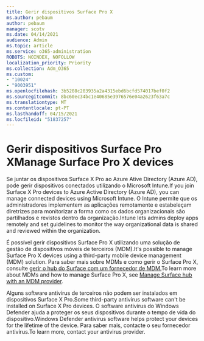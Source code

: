 ```yaml
---
title: Gerir dispositivos Surface Pro X
ms.author: pebaum
author: pebaum
manager: scotv
ms.date: 04/14/2021
audience: Admin
ms.topic: article
ms.service: o365-administration
ROBOTS: NOINDEX, NOFOLLOW
localization_priority: Priority
ms.collection: Adm_O365
ms.custom:
- "10024"
- "9003951"
ms.openlocfilehash: 3b5208c203935a2a4315ebd6bcfd574017bef0f2
ms.sourcegitcommit: 8bc60ec34bc1e40685e3976576e04a2623f63a7c
ms.translationtype: MT
ms.contentlocale: pt-PT
ms.lasthandoff: 04/15/2021
ms.locfileid: "51837257"
---
```

# <a name="manage-surface-pro-x-devices"></a><span data-ttu-id="4c947-102">Gerir dispositivos Surface Pro X</span><span class="sxs-lookup"><span data-stu-id="4c947-102">Manage Surface Pro X devices</span></span>

<span data-ttu-id="4c947-103">Se juntar os dispositivos Surface X Pro ao Azure Ative Directory (Azure AD), pode gerir dispositivos conectados utilizando o Microsoft Intune.</span><span class="sxs-lookup"><span data-stu-id="4c947-103">If you join Surface X Pro devices to Azure Active Directory (Azure AD), you can manage connected devices using Microsoft Intune.</span></span> <span data-ttu-id="4c947-104">O Intune permite que os administradores implementem as aplicações remotamente e estabeleçam diretrizes para monitorizar a forma como os dados organizacionais são partilhados e revistos dentro da organização.</span><span class="sxs-lookup"><span data-stu-id="4c947-104">Intune lets admins deploy apps remotely and set guidelines to monitor the way organizational data is shared and reviewed within the organization.</span></span>

<span data-ttu-id="4c947-105">É possível gerir dispositivos Surface Pro X utilizando uma solução de gestão de dispositivos móveis de terceiros (MDM).</span><span class="sxs-lookup"><span data-stu-id="4c947-105">It's possible to manage Surface Pro X devices using a third-party mobile device management (MDM) solution.</span></span> <span data-ttu-id="4c947-106">Para saber mais sobre MDMs e como gerir o Surface Pro X, consulte [gerir o hub do Surface com um fornecedor de MDM.](https://docs.microsoft.com/surface-hub/manage-settings-with-mdm-for-surface-hub)</span><span class="sxs-lookup"><span data-stu-id="4c947-106">To learn more about MDMs and how to manage Surface Pro X, see [Manage Surface hub with an MDM provider](https://docs.microsoft.com/surface-hub/manage-settings-with-mdm-for-surface-hub).</span></span>

<span data-ttu-id="4c947-107">Alguns software antivírus de terceiros não podem ser instalados em dispositivos Surface X Pro.</span><span class="sxs-lookup"><span data-stu-id="4c947-107">Some third-party antivirus software can't be installed on Surface X Pro devices.</span></span> <span data-ttu-id="4c947-108">O software antivírus do Windows Defender ajuda a proteger os seus dispositivos durante o tempo de vida do dispositivo.</span><span class="sxs-lookup"><span data-stu-id="4c947-108">Windows Defender antivirus software helps protect your devices for the lifetime of the device.</span></span> <span data-ttu-id="4c947-109">Para saber mais, contacte o seu fornecedor antivírus.</span><span class="sxs-lookup"><span data-stu-id="4c947-109">To learn more, contact your antivirus provider.</span></span>

